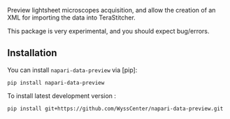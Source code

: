
Preview lightsheet microscopes acquisition, and allow the creation of an XML for importing the data into TeraStitcher.

This package is very experimental, and you should expect bug/errors.

## Installation

You can install `napari-data-preview` via [pip]:

    pip install napari-data-preview

To install latest development version :

    pip install git+https://github.com/WyssCenter/napari-data-preview.git
